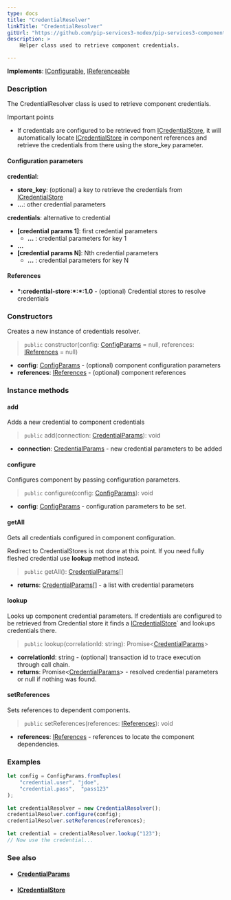 ```yaml
---
type: docs
title: "CredentialResolver"
linkTitle: "CredentialResolver"
gitUrl: "https://github.com/pip-services3-nodex/pip-services3-components-nodex"
description: >
    Helper class used to retrieve component credentials.

---
```


**Implements**: [IConfigurable](../../../commons/config/iconfigurable), [IReferenceable](../../../commons/refer/ireferenceable)

### Description

The CredentialResolver class is used to retrieve component credentials.

Important points

- If credentials are configured to be retrieved from [ICredentialStore](../icredential_store), it will automatically locate [ICredentialStore](../icredential_store) in component references and retrieve the credentials from there using the store_key parameter.

#### Configuration parameters

**credential**: 
- **store_key**: (optional) a key to retrieve the credentials from [ICredentialStore](../icredential_store)
- **...**: other credential parameters

**credentials**: alternative to credential
- **[credential params 1]**: first credential parameters
    - **...** : credential parameters for key 1
- **...**
- **[credential params N]**:       Nth credential parameters
    - **...** : credential parameters for key N

#### References
- **\*:credential-store:\*:\*:1.0** -  (optional) Credential stores to resolve credentials


### Constructors
Creates a new instance of credentials resolver.

> `public` constructor(config: [ConfigParams](../../../commons/config/config_params) = null, references: [IReferences](../../../commons/refer/ireferences) = null)

- **config**: [ConfigParams](../../../commons/config/config_params) - (optional) component configuration parameters
- **references**: [IReferences](../../../commons/refer/ireferences) - (optional) component references


### Instance methods

#### add
Adds a new credential to component credentials

> `public` add(connection: [CredentialParams](../credential_params)): void

- **connection**: [CredentialParams](../credential_params) - new credential parameters to be added


#### configure
Configures component by passing configuration parameters.

> `public` configure(config: [ConfigParams](../../../commons/config/config_params)): void

- **config**: [ConfigParams](../../../commons/config/config_params) - configuration parameters to be set.


#### getAll
Gets all credentials configured in component configuration.

Redirect to CredentialStores is not done at this point.
If you need fully fleshed credential use **lookup** method instead.

> `public` getAll(): [CredentialParams](../credential_params)[]

- **returns**: [CredentialParams](../credential_params)[] - a list with credential parameters


#### lookup
Looks up component credential parameters. If credentials are configured to be retrieved
from Credential store it finds a [ICredentialStore](../icredential_store)` and lookups credentials there.

> `public` lookup(correlationId: string): Promise<[CredentialParams](../credential_params)>

- **correlationId**: string - (optional) transaction id to trace execution through call chain.
- **returns**: Promise<[CredentialParams](../credential_params)> - resolved credential parameters or null if nothing was found.


#### setReferences
Sets references to dependent components.

> `public` setReferences(references: [IReferences](../../../commons/refer/ireferences)): void

- **references**: [IReferences](../../../commons/refer/ireferences) - references to locate the component dependencies.

### Examples
```typescript
let config = ConfigParams.fromTuples(
    "credential.user", "jdoe",
    "credential.pass",  "pass123"
);
     
let credentialResolver = new CredentialResolver();
credentialResolver.configure(config);
credentialResolver.setReferences(references);
    
let credential = credentialResolver.lookup("123");
// Now use the credential...
```


### See also
- #### [CredentialParams](../credential_params)
- #### [ICredentialStore](../icredential_store)
